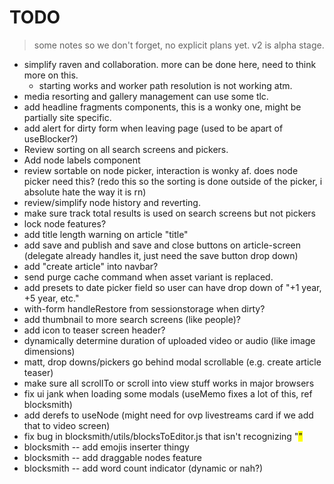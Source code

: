 # TODO

> some notes so we don't forget, no explicit plans yet.  v2 is alpha stage.

* simplify raven and collaboration. more can be done here, need to think more on this.
  * starting works and worker path resolution is not working atm.
* media resorting and gallery management can use some tlc.
* add headline fragments components, this is a wonky one, might be partially site specific.
* add alert for dirty form when leaving page (used to be apart of useBlocker?)
* Review sorting on all search screens and pickers.
* Add node labels component
* review sortable on node picker, interaction is wonky af.  does node picker need this? (redo this so the sorting is done outside of the picker, i absolute hate the way it is rn)
* review/simplify node history and reverting.
* make sure track total results is used on search screens but not pickers
* lock node features?
* add title length warning on article "title"
* add save and publish and save and close buttons on article-screen (delegate already handles it, just need the save button drop down)
* add "create article" into navbar?
* send purge cache command when asset variant is replaced.
* add presets to date picker field so user can have drop down of "+1 year, +5 year, etc."
* with-form handleRestore from sessionstorage when dirty?
* add thumbnail to more search screens (like people)?
* add icon to teaser screen header?
* dynamically determine duration of uploaded video or audio (like image dimensions)
* matt, drop downs/pickers go behind modal scrollable (e.g. create article teaser)
* make sure all scrollTo or scroll into view stuff works in major browsers
* fix ui jank when loading some modals (useMemo fixes a lot of this, ref blocksmith)
* add derefs to useNode (might need for ovp livestreams card if we add that to video screen)
* fix bug in blocksmith/utils/blocksToEditor.js that isn't recognizing "<mark>"
* blocksmith -- add emojis inserter thingy
* blocksmith -- add draggable nodes feature
* blocksmith -- add word count indicator (dynamic or nah?)
